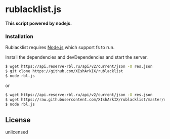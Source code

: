 # rublacklist.js

**This script powered by nodejs.**

### Installation

Rublacklist requires [Node.js](https://nodejs.org/)  which support fs to run.

Install the dependencies and devDependencies and start the server.

```bash
$ wget https://api.reserve-rbl.ru/api/v2/current/json -O res.json
$ git clone https://github.com/XIshArkIX/rublacklist
$ node rbl.js
```
or
```bash
$ wget https://api.reserve-rbl.ru/api/v2/current/json -O res.json
$ wget https://raw.githubusercontent.com/XIshArkIX/rublacklist/master/rbl.js
$ node rbl.js
```

License
----

unlicensed

